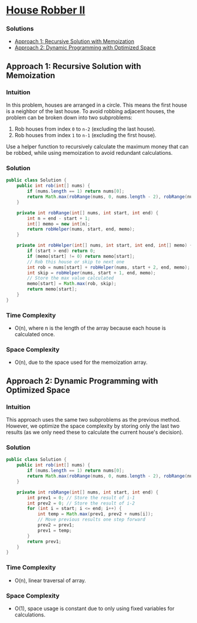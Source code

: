 # [House Robber II](https://leetcode.com/problems/house-robber-ii/)

### Solutions
- [Approach 1: Recursive Solution with Memoization](#approach-1-recursive-solution-with-memoization)
- [Approach 2: Dynamic Programming with Optimized Space](#approach-2-dynamic-programming-with-optimized-space)

## Approach 1: Recursive Solution with Memoization

### Intuition

In this problem, houses are arranged in a circle. This means the first house is a neighbor of the last house. To avoid robbing adjacent houses, the problem can be broken down into two subproblems:

1. Rob houses from index `0` to `n-2` (excluding the last house).
2. Rob houses from index `1` to `n-1` (excluding the first house).

Use a helper function to recursively calculate the maximum money that can be robbed, while using memoization to avoid redundant calculations.

### Solution

```java
public class Solution {
    public int rob(int[] nums) {
        if (nums.length == 1) return nums[0];
        return Math.max(robRange(nums, 0, nums.length - 2), robRange(nums, 1, nums.length - 1));
    }

    private int robRange(int[] nums, int start, int end) {
        int n = end - start + 1;
        int[] memo = new int[n];
        return robHelper(nums, start, end, memo);
    }

    private int robHelper(int[] nums, int start, int end, int[] memo) {
        if (start > end) return 0;
        if (memo[start] != 0) return memo[start];
        // Rob this house or skip to next one
        int rob = nums[start] + robHelper(nums, start + 2, end, memo);
        int skip = robHelper(nums, start + 1, end, memo);
        // Store the max value calculated
        memo[start] = Math.max(rob, skip);
        return memo[start];
    }
}
```

### Time Complexity

- O(n), where n is the length of the array because each house is calculated once.

### Space Complexity

- O(n), due to the space used for the memoization array.

## Approach 2: Dynamic Programming with Optimized Space

### Intuition

This approach uses the same two subproblems as the previous method. However, we optimize the space complexity by storing only the last two results (as we only need these to calculate the current house's decision).

### Solution

```java
public class Solution {
    public int rob(int[] nums) {
        if (nums.length == 1) return nums[0];
        return Math.max(robRange(nums, 0, nums.length - 2), robRange(nums, 1, nums.length - 1));
    }

    private int robRange(int[] nums, int start, int end) {
        int prev1 = 0; // Store the result of i-1
        int prev2 = 0; // Store the result of i-2
        for (int i = start; i <= end; i++) {
            int temp = Math.max(prev1, prev2 + nums[i]);
            // Move previous results one step forward
            prev2 = prev1;
            prev1 = temp;
        }
        return prev1;
    }
}
```

### Time Complexity

- O(n), linear traversal of array.

### Space Complexity

- O(1), space usage is constant due to only using fixed variables for calculations.

